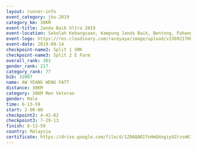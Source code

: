 ```yaml
---
layout: runner-info 
event_category: jbu-2019 
category_km: 30KM 
event-title: Janda Baik Ultra 2019  
event-location: Sekolah Kebangsaan, Kampung Janda Baik, Bentong, Pahang, Malaysia 
event-logo: https://res.cloudinary.com/raceyaya/image/upload/v1569217009/logo/janda-baik_vch1pc.jpg 
event-date: 2019-09-14 
checkpoint-name2: Split 1 SMK 
checkpoint-name3: Split 2 E Farm 
overall_rank: 303
gender_rank: 217
category_rank: 77
bib: 32007
name: AW YEANG WENG FATT
distance: 30KM
category: 30KM Men Veteran
gender: Male
time: 6-13-59
start: 2-00-00
checkpoint2: 4-42-02
checkpoint3: 7-29-13
finish: 8-13-59
country: Malaysia
certificate: https://drive.google.com/file/d/1Z0AQARIfnHmQ4ngiyUZrzsmKI7v5aPLC/view?usp=sharing
---
```

